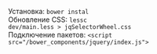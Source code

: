 Установка: <code>bower instal</code> <br>
Обновление CSS: <code>lessc dev/main.less &gt; jqSelectorWheel.css</code><br>
Подключение пакетов: <code>&lt;script src="/bower_components/jquery/index.js"&gt;</script></code><br>

